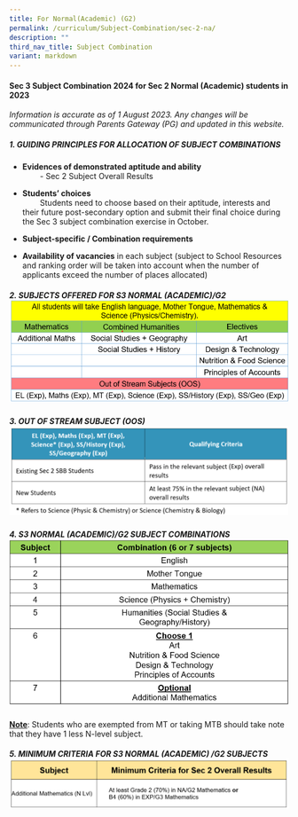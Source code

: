 ```yaml
---
title: For Normal(Academic) (G2)
permalink: /curriculum/Subject-Combination/sec-2-na/
description: ""
third_nav_title: Subject Combination
variant: markdown
---
```

#### Sec 3 Subject Combination 2024 for&nbsp;Sec 2 Normal (Academic) students in 2023

 _Information is accurate as of 1 August 2023. Any changes will be communicated through Parents Gateway (PG) and updated in this website._

##### 1\. GUIDING PRINCIPLES FOR ALLOCATION OF SUBJECT COMBINATIONS
* **Evidences of demonstrated aptitude and ability**   
&nbsp; &nbsp; &nbsp; &nbsp; -&nbsp;Sec 2 Subject Overall Results&nbsp;

 * **Students’ choices**&nbsp;   
&nbsp; &nbsp; &nbsp; &nbsp; Students need to choose based on their aptitude, interests and their future post-secondary option and submit their final choice during the Sec 3 subject combination exercise in October.
* **Subject-specific / Combination requirements**
* **Availability of vacancies**&nbsp;in each subject (subject to School Resources and    ranking order will be taken into account when the number of applicants exceed the number of places allocated)&nbsp;

##### 2\. SUBJECTS OFFERED FOR S3 NORMAL (ACADEMIC)/G2![G2 Sub](/images/S3_NA_Subjects_2023.png)

##### 3\. OUT OF STREAM SUBJECT (OOS)![OOS](/images/OOS%20for%20NA.png)

##### 4. S3 NORMAL (ACADEMIC)/G2 SUBJECT COMBINATIONS![G2 Suj](/images/S3_G2_Subject_Combi.png)
<strong><u>Note</u></strong>: Students who are exempted from MT or taking MTB should take note that they have 1 less N-level subject.

##### 5. MINIMUM CRITERIA FOR S3 NORMAL (ACADEMIC) /G2 SUBJECTS![S3 G2](/images/s3%20g2%20min%20criteria%202.png)